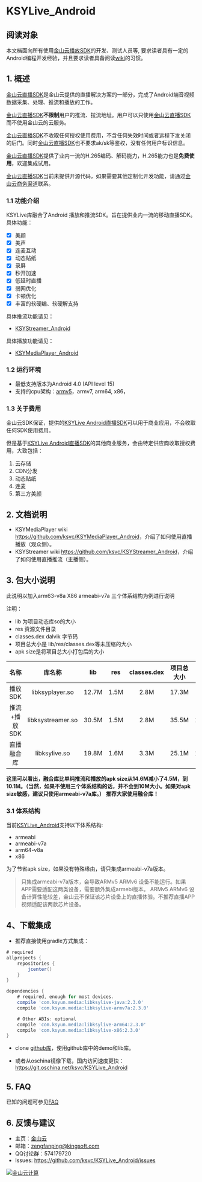 # KSYLive_Android
## 阅读对象
本文档面向所有使用[金山云播放SDK][KSYLive_Android]的开发、测试人员等, 要求读者具有一定的Android编程开发经验，并且要求读者具备阅读[wiki][wiki]的习惯。

## 1. 概述

[金山云直播SDK][KSYLive_Android]是金山云提供的直播解决方案的一部分，完成了Android端音视频数据采集、处理、推流和播放的工作。

[金山云直播SDK][KSYLive_Android]**不限制**用户的推流、拉流地址。用户可以只使用[金山云直播SDK][KSYLive_Android]而不使用金山云的云服务。

[金山云直播SDK][KSYLive_Android]不收取任何授权使用费用，不含任何失效时间或者远程下发关闭的后门。同时[金山云直播SDK][KSYLive_Android]也不要求ak/sk等鉴权，没有任何用户标识信息。

[金山云直播SDK][KSYLive_Android]提供了业内一流的H.265编码、解码能力，H.265能力也是**免费使用**，欢迎集成试用。

[金山云直播SDK][KSYLive_Android]当前未提供开源代码，如果需要其他定制化开发功能，请通过[金山云商务渠道][ksyun]联系。

### 1.1 功能介绍
KSYLive库融合了Android 播放和推流SDK。旨在提供业内一流的移动直播SDK。具体功能：
* [x] 美颜
* [x] 美声
* [x] 连麦互动
* [x] 动态贴纸  
* [x] 录屏  
* [x] 秒开加速
* [x] 低延时直播
* [x] 弱网优化
* [x] 卡顿优化
* [x] 丰富的软硬编、软硬解支持

具体推流功能请见：
* [KSYStreamer_Android](https://github.com/ksvc/KSYStreamer_Android)

具体播放功能请见：
* [KSYMediaPlayer_Android](https://github.com/ksvc/KSYMediaPlayer_Android)

### 1.2 运行环境
- 最低支持版本为Android 4.0 (API level 15)
- 支持的cpu架构：[armv5](https://github.com/ksvc/KSYLive_Android/releases/tag/v2.2.6)，armv7, arm64, x86，


### 1.3 关于费用
金山云SDK保证，提供的[KSYLive Android直播SDK](https://github.com/ksvc/KSYLive_Android)可以用于商业应用，不会收取任何SDK使用费用。

但是基于[KSYLive Android直播SDK](https://github.com/ksvc/KSYLive_Android)的其他商业服务，会由特定供应商收取授权费用，大致包括：

1. 云存储
1. CDN分发
1. 动态贴纸
1. 连麦
1. 第三方美颜

## 2. 文档说明
* KSYMediaPlayer wiki <https://github.com/ksvc/KSYMediaPlayer_Android>，介绍了如何使用直播播放（观众侧）。
* KSYStreamer wiki <https://github.com/ksvc/KSYStreamer_Android>，介绍了如何使用直播推流（主播侧）。

## 3. 包大小说明
此说明以加入arm63-v8a X86 armeabi-v7a 三个体系结构为例进行说明

注明：
* lib 为项目动态库so的大小
* res 资源文件目录
* classes.dex dalvik 字节码 
* 项目总大小是 lib/res/classes.dex等未压缩的大小
* apk size是将项目总大小打包后的大小

|名称|库名称| lib | res | classes.dex | 项目总大小 | apk size | 
| :---: | :---:|:---:|:---:|:---:|:---:|:---:|
|播放SDK| libksyplayer.so|12.7M|1.5M|2.8M|17.3M|6.8M| 
|推流+播放SDK| libksystreamer.so|30.5M|1.5M|2.8M|35.5M|14.6M|
|直播融合库|libksylive.so|19.8M|1.6M|3.3M|25.1M|10.1M|


**这里可以看出，融合库比单纯推流和播放的apk size从14.6M减小了4.5M，到10.1M。（当然，如果不使用三个体系结构的话，并不会到10M大小。如果对apk size敏感，建议只使用armeabi-v7a库。）**
**推荐大家使用融合库！**

### 3.1 体系结构
当前[KSYLive_Android][KSYLive_Android]支持以下体系结构:
* armeabi
* armeabi-v7a
* arm64-v8a
* x86

为了节省apk size，如果没有特殊缘由，请只集成armeabi-v7a版本。
> 只集成armeabi-v7a版本，会导致ARMv5 ARMv6 设备不能运行。如果APP需要适配这两类设备，需要额外集成armebi版本。
> ARMv5 ARMv6 设备计算性能较差，金山云不保证该芯片设备上的直播体验。不推荐直播APP视频适配该两款芯片设备。

## 4、下载集成

* 推荐直接使用gradle方式集成：

``` gradle
# required
allprojects {
    repositories {
        jcenter()
    }
}

dependencies {
    # required, enough for most devices.
    compile 'com.ksyun.media:libksylive-java:2.3.0'
    compile 'com.ksyun.media:libksylive-armv7a:2.3.0'

    # Other ABIs: optional
    compile 'com.ksyun.media:libksylive-arm64:2.3.0'
    compile 'com.ksyun.media:libksylive-x86:2.3.0'
}
```

* clone [github库](https://github.com/ksvc/KSYLive_Android)，使用github库中的demo和lib库。

* 或者从oschina镜像下载，国内访问速度更快：https://git.oschina.net/ksvc/KSYLive_Android

## 5. FAQ

已知的问题可参见[FAQ](https://github.com/ksvc/KSYLive_Android/wiki/FAQ)

## 6. 反馈与建议
- 主页：[金山云](http://v.ksyun.com)
- 邮箱：<zengfanping@kingsoft.com>
- QQ讨论群：574179720
- Issues: <https://github.com/ksvc/KSYLive_Android/issues>

<a href="http://www.ksyun.com/"><img src="https://raw.githubusercontent.com/wiki/ksvc/KSYLive_Android/images/logo.png" border="0" alt="金山云计算" /></a>

[KSYLive_Android]:https://github.com/ksvc/KSYLive_Android/edit/master/README.md
[ksyun]:https://www.ksyun.com/about/aboutcontact
[wiki]:https://github.com/ksvc/KSYLive_Android/wiki
